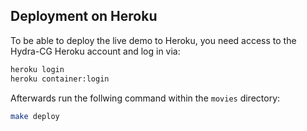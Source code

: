 ## Deployment on Heroku

To be able to deploy the live demo to Heroku, you need access to the Hydra-CG Heroku account and log in via:

```bash
heroku login
heroku container:login
```

Afterwards run the follwing command within the `movies` directory:

```bash
make deploy
```